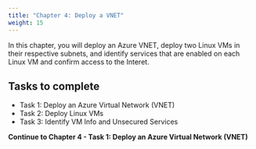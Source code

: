 ```yaml
---
title: "Chapter 4: Deploy a VNET"
weight: 15
---
```






In this chapter, you will deploy an Azure VNET, deploy two Linux VMs in their respective subnets, and identify services that are enabled on each Linux VM and confirm access to the Interet.


## Tasks to complete
- Task 1:  Deploy an Azure Virtual Network (VNET)
- Task 2:  Deploy Linux VMs
- Task 3:  Identify VM Info and Unsecured Services

**Continue to Chapter 4 - Task 1: Deploy an Azure Virtual Network (VNET)**

